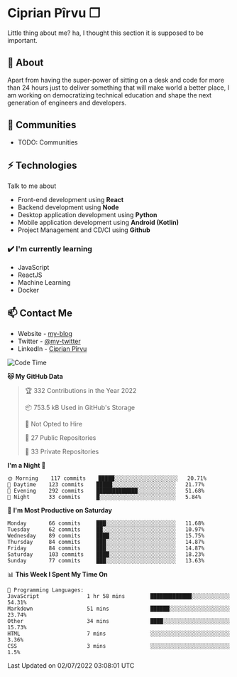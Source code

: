 # Ciprian Pîrvu ❐

Little thing about me? ha, I thought this section it is supposed to be important.

## 🧐 About

Apart from having the super-power of sitting on a desk and code for more than 24 hours just to deliver something that will make world a better place, I am working on democratizing technical education and shape the next generation of engineers and developers.

## 👯 Communities

-   TODO: Communities

## ⚡ Technologies

Talk to me about

-   Front-end development using **React**
-   Backend development using **Node**
-   Desktop application development using **Python**
-   Mobile application development using **Android (Kotlin)**
-   Project Management and CD/CI using **Github**

### ✔️ I'm currently learning

-   JavaScript
-   ReactJS
-   Machine Learning
-   Docker

## 📫 Contact Me

-   Website - [my-blog]()
-   Twitter - [@my-twitter]()
-   LinkedIn - [Ciprian Pîrvu](https://www.linkedin.com/in/p%C3%AErvu-ciprian-cristian-4415991b1/)

<!--START_SECTION:waka-->
![Code Time](http://img.shields.io/badge/Code%20Time-1%2C246%20hrs%208%20mins-blue)

**🐱 My GitHub Data** 

> 🏆 332 Contributions in the Year 2022
 > 
> 📦 753.5 kB Used in GitHub's Storage 
 > 
> 🚫 Not Opted to Hire
 > 
> 📜 27 Public Repositories 
 > 
> 🔑 33 Private Repositories  
 > 
**I'm a Night 🦉** 

```text
🌞 Morning    117 commits    █████░░░░░░░░░░░░░░░░░░░░   20.71% 
🌆 Daytime    123 commits    █████░░░░░░░░░░░░░░░░░░░░   21.77% 
🌃 Evening    292 commits    █████████████░░░░░░░░░░░░   51.68% 
🌙 Night      33 commits     █░░░░░░░░░░░░░░░░░░░░░░░░   5.84%

```
📅 **I'm Most Productive on Saturday** 

```text
Monday       66 commits     ███░░░░░░░░░░░░░░░░░░░░░░   11.68% 
Tuesday      62 commits     ██░░░░░░░░░░░░░░░░░░░░░░░   10.97% 
Wednesday    89 commits     ████░░░░░░░░░░░░░░░░░░░░░   15.75% 
Thursday     84 commits     ███░░░░░░░░░░░░░░░░░░░░░░   14.87% 
Friday       84 commits     ███░░░░░░░░░░░░░░░░░░░░░░   14.87% 
Saturday     103 commits    ████░░░░░░░░░░░░░░░░░░░░░   18.23% 
Sunday       77 commits     ███░░░░░░░░░░░░░░░░░░░░░░   13.63%

```


📊 **This Week I Spent My Time On** 

```text
💬 Programming Languages: 
JavaScript               1 hr 58 mins        █████████████░░░░░░░░░░░░   54.31% 
Markdown                 51 mins             ██████░░░░░░░░░░░░░░░░░░░   23.74% 
Other                    34 mins             ████░░░░░░░░░░░░░░░░░░░░░   15.73% 
HTML                     7 mins              ░░░░░░░░░░░░░░░░░░░░░░░░░   3.36% 
CSS                      3 mins              ░░░░░░░░░░░░░░░░░░░░░░░░░   1.5%

```


 Last Updated on 02/07/2022 03:08:01 UTC
<!--END_SECTION:waka-->
